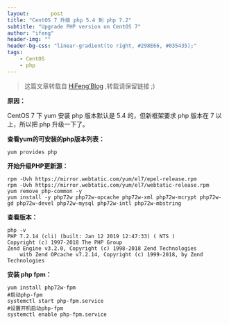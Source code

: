 ```yaml
---
layout:       post
title: "CentOS 7 升级 php 5.4 到 php 7.2"
subtitle: "Upgrade PHP version on CentOS 7"
author: "ifeng"
header-img: ""
header-bg-css: "linear-gradient(to right, #298E66, #035435);"
tags:
    - CentOS
    - php
---
```

> 这篇文章转载自 [HiFeng’Blog](https://www.hicairo.com/post/44.html) ,转载请保留链接 ;)

**原因：**

CentOS 7 下 yum 安装 php 版本默认是 5.4 的，但新框架要求 php 版本在 7 以上，所以把 php 升级一下了。

**查看yum的可安装的php版本列表：**

```shell
yum provides php
```

**开始升级PHP更新源：**

```shell
rpm -Uvh https://mirror.webtatic.com/yum/el7/epel-release.rpm 
rpm -Uvh https://mirror.webtatic.com/yum/el7/webtatic-release.rpm
yum remove php-common -y  
yum install -y php72w php72w-opcache php72w-xml php72w-mcrypt php72w-gd php72w-devel php72w-mysql php72w-intl php72w-mbstring
```

**查看版本：**

```shell
php -v
PHP 7.2.14 (cli) (built: Jan 12 2019 12:47:33) ( NTS )
Copyright (c) 1997-2018 The PHP Group
Zend Engine v3.2.0, Copyright (c) 1998-2018 Zend Technologies
    with Zend OPcache v7.2.14, Copyright (c) 1999-2018, by Zend Technologies
```

**安装 php fpm：**

```shell
yum install php72w-fpm
#启动php-fpm
systemctl start php-fpm.service
#设置开机启动php-fpm
systemctl enable php-fpm.service
```
